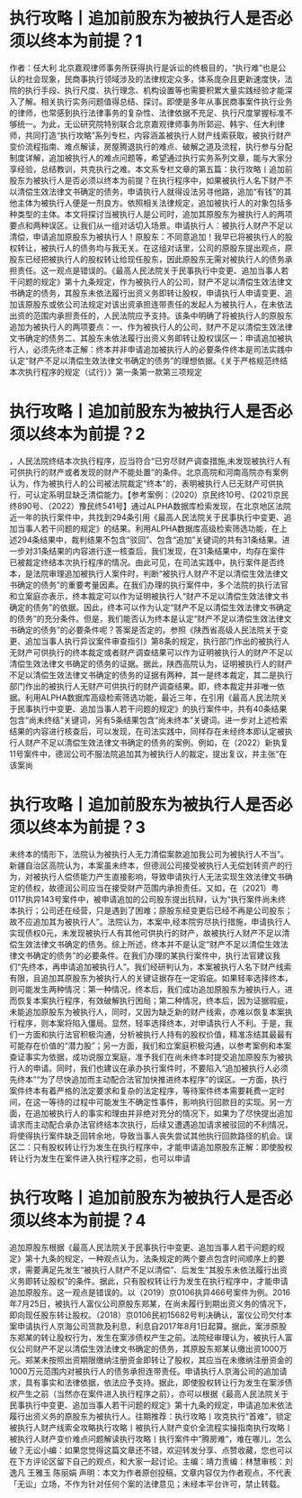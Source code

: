 # 执行攻略丨追加前股东为被执行人是否必须以终本为前提？1

作者：任大利 北京嘉观律师事务所获得执行是诉讼的终极目的，“执行难”也是公认的社会现象，民商事执行领域涉及的法律规定众多，体系庞杂且更新速度快，法院的执行手段、执行尺度、执行理念、机构设置等也需要积累大量实践经验才能深入了解。相关执行实务问题值得总结、探讨。即使是多年从事民商事案件执行业务的律师，也常感到执行法律事务的复杂性、法律依据不充足、执行尺度掌握标准不够统一。为此，无讼研究院特别联合北京嘉观律师事务所郭迎、韩宇、任大利律师，共同打造“执行攻略”系列专栏，内容涵盖被执行人财产线索获取，被执行财产变价流程指南、难点解读，房屋腾退执行的难点、破解之道及流程，执行参与分配制度详解，追加被执行人的难点问题等，希望通过执行实务系列文章，能与大家分享经验，总结教训，共克执行之难。本文系专栏文章的第五篇：执行攻略丨追加前股东为被执行人是否必须以终本为前提？在执行程序中，如果被执行人名下财产不以清偿生效法律文书确定的债务，申请执行人就得设法另寻他路，追加“有钱”的其他主体为被执行人便是一剂良方。依照相关法律规定，追加被执行人的对象包括多种类型的主体。本文将探讨当被执行人是公司时，追加其原股东为被执行人的两项要点和两种误区。让我们从一组对话切入场景。申请执行人：被执行人财产不足以清偿，申请追加原股东为被执行人！原股东：不同意追加！我早已将被执行人的股权转让，被执行人的债务均与我无关。在这组对话里，公司的原股东提出观点，原股东已经把被执行人的股权转让给现任股东，因此原股东无需对被执行人的债务承担责任。这一观点是错误的。《最高人民法院关于民事执行中变更、追加当事人若干问题的规定》第十九条规定，作为被执行人的公司，财产不足以清偿生效法律文书确定的债务，其股东未依法履行出资义务即转让股权，申请执行人申请变更、追加该原股东或依公司法规定对该出资承担连带责任的发起人为被执行人，在未依法出资的范围内承担责任的，人民法院应予支持。该条中明确了将被执行人的原股东追加为被执行人的两项要点：一、作为被执行人的公司，财产不足以清偿生效法律文书确定的债务二、其股东未依法履行出资义务即转让股权误区一：申请追加被执行人，必须先终本正解：终本并非申请追加被执行人的必要条件终本是司法实践中认定“财产不足以清偿生效法律文书确定的债务”的理想依据。《关于严格规范终结本次执行程序的规定（试行）》第一条第一款第三项规定

# 执行攻略丨追加前股东为被执行人是否必须以终本为前提？2

，人民法院终结本次执行程序，应当符合“已穷尽财产调查措施,未发现被执行人有可供执行的财产或者发现的财产不能处置”的条件。北京高院和河南高院亦有案例认为，作为被执行人的公司被法院裁定“终本”的，表明被执行人已无财产可供执行，可认定系明显缺乏清偿能力。【参考案例：（2020）京民终10号、(2021)京民终890号、（2022）豫民终541号】通过ALPHA数据库检索发现，在北京地区法院近一年的执行案件中，共找到294条引用《最高人民法院关于民事执行中变更、追加当事人若干问题的规定》的结果。利用ALPHA数据库高级检索筛选功能，在上述294条结果中，裁判结果不包含“驳回”、包含“追加”关键词的共有31条结果。进一步对31条结果的内容进行逐一核查后，我们发现，在31条结果中，均存在案件已被裁定终结本次执行程序的情况。由此可见，在司法实践中，执行案件是否终本，是法院审理追加被执行人案件时，判断“被执行人财产不足以清偿生效法律文书确定的债务”的重要考量因素。在我们办理的执行案件中，多个法院的执行法官和立案庭亦表示，终本裁定可以作为证明被执行人“财产不足以清偿生效法律文书确定的债务”的依据。因此，终本可以作为认定“财产不足以清偿生效法律文书确定的债务”的充分条件。但是，我们能否认为终本是认定“财产不足以清偿生效法律文书确定的债务”的必要条件呢？答案是否定的。参照《陕西省高级人民法院关于变更、追加当事人执行异议案件审查指引》第8条的规定，执行部门作出的被执行人无财产可供执行的终本裁定或者财产调查结果可以作为证明被执行人的财产不足以清偿生效法律文书确定的债务的证据。据此，陕西高院认为，证明被执行人的财产不足以清偿生效法律文书确定的债务的证据有两种，其一是终本裁定，其二是执行部门作出的被执行人无财产可供执行的财产调查结果。即，终本裁定并非唯一依据。利用ALPHA数据库高级检索筛选功能，最近三年，在引用《最高人民法院关于民事执行中变更、追加当事人若干问题的规定》的执行案件中，共有40条结果包含“尚未终结”关键词，另有5条结果包含“尚未终本”关键词。进一步对上述检索结果的内容进行核查后，可以发现，在司法实践中，同样存在未经终本即认定被执行人财产不足以清偿生效法律文书确定的债务的案例。例如，在（2022）新执复11号案件中，德润公司不服法院追加其为被执行人的裁定，提出复议，并主张“在该案尚

# 执行攻略丨追加前股东为被执行人是否必须以终本为前提？3

未终本的情形下，法院认为被执行人无力清偿案款追加我公司为被执行人不当”。新疆自治区高院认为，本案虽未终本，但德润公司接受被执行人无偿划转资产的行为，对被执行人偿债能力产生直接影响，导致申请执行人无法实现生效法律文书确定的债权，故德润公司应当在接受财产范围内承担责任。又如，在（2021）粤0117执异143号案件中，被申请追加的公司股东提出抗辩，认为“执行案件尚未终本执行；公司还在经营，只是遇到了困难；原股东经变更后已经不再是公司股东；故不应追加其为被执行人”。法院认为，本案中,经本院穷尽执行措施，申请执行人实现债权0元，未发现被执行人有其他可供执行的财产，故被执行人财产不足以清偿生效法律文书确定的债务。综上所述，终本并不是认定“财产不足以清偿生效法律文书确定的债务”的必要条件。在我们办理的某执行案件中，执行法官建议我们“先终本，再申请追加被执行人”。我们经研判认为，本案被执行人名下财产线索有限，且追加其原股东为被执行人的关键证据存在一定瑕疵。如果轻率选择终本，则可能发生两种情况：第一种情况，终本后，我们成功追加原股东为被执行人，进而恢复本案执行程序，有效破解执行困局；第二种情况，终本后，因为证据瑕疵，未能追加原股东为被执行人，同时，又因为缺乏新的财产线索，亦难以恢复本案执行程序，则本案将陷入僵局。显然，轻率选择终本，对申请执行人不利。于是，我们一方面和执行法官积极沟通，分析被执行人持有的股权价值，精准冻结其最最有可能存在价值的“潜力股”；另一方面，我们和立案庭积极沟通，以参考案例和本案查证事实为依据，成功说服立案庭，准予我们在尚未终本时提交追加原股东为被执行人的申请。同时，我们也建议在承办执行案件时，不要陷入“追加被执行人必须先终本”“为了尽快追加而主动配合法官加快推进终本程序”的误区。一方面，执行案件终本有着严格的法定要求和复杂的法定程序，等待案件终本需要耗费一定时间，在这一等待的过程中可能发生不确定性事件，影响执行回款目的实现。另一方面，在追加被执行人的事实和理由并非绝对充分的情况下，如果为了尽快提出追加请求而主动配合承办法官终结本次执行，后续又遭遇追加请求被驳回的不利情况，将使得执行案件缺乏回转余地，导致当事人丧失尝试其他执行回款路径的机会。误区二：只有股权转让行为发生在执行程序中，才能申请追加原股东正解：即使股权转让行为发生在案件进入执行程序之前，也可以申请

# 执行攻略丨追加前股东为被执行人是否必须以终本为前提？4

追加原股东根据《最高人民法院关于民事执行中变更、追加当事人若干问题的规定》第十九条的规定，一种观点认为，法条规定的两个要点包含时间顺序上的要求，需要满足先发生“被执行人财产不足以清偿”、后发生“其股东未依法履行出资义务即转让股权”的条件。据此，只有股权转让行为发生在执行程序中，才能申请追加原股东。这一观点是错误的。以（2019）京0106执异466号案件为例。2016年7月25日，被执行人富仪公司原股东郑某，在尚未履行到期出资义务的情况下，即向现任股东转让股权。（2018）京0106民初15682号判决确认，富仪公司欠付本案申请执行人京海公司货款及利息，利息自2017年8月1日起算。据此，案涉原股东郑某的转让股权行为，发生在案涉债权产生之前。法院经审理认为，被执行人富仪公司财产不足以清偿生效法律文书确定的债务，其原股东郑某认缴出资1000万元。郑某未按照出资期限缴纳注册资金即转让了股权，其应当在未缴纳注册资金的1000万元范围内对被执行人的债务承担连带责任。申请执行人京海公司的追加请求，具有事实和法律依据，依法应予支持。据此，即使股权转让行为发生在案涉债权产生之前（当然亦在案件进入执行程序之前），亦可以根据《最高人民法院关于民事执行中变更、追加当事人若干问题的规定》第十九条的规定，申请追加未依法履行出资义务的原股东为被执行人。往期推荐：执行攻略丨攻克执行“首难”，锁定被执行人财产线索全攻略执行攻略丨被执行人财产变价全流程实操指南执行攻略丨被执行人财产变价难点问题解读执行攻略丨执行案件中“腾房难”，难在哪儿，怎么破？无讼小编：如果您觉得这篇文章还不错，欢迎转发分享、点赞收藏，您也可以在下方评论区留下自己的观点，和大家一起讨论。主编：靖力责编：林慧审核：刘逸凡 王雅玉 陈丽娟 声明：本文为作者原创投稿，文章内容仅为作者观点，不代表「无讼」立场，不作为针对任何个案的法律意见；未经本平台许可，禁止转载。

